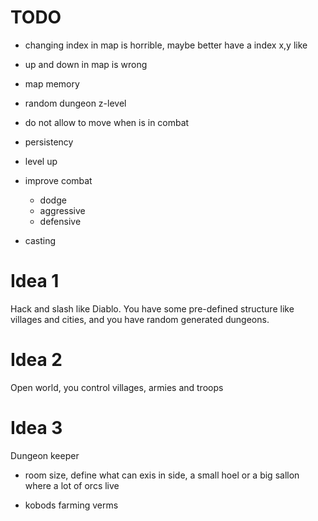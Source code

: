 # TODO

- changing index in map is horrible, maybe better have a index x,y like 
- up and down in map is wrong

- map memory
- random dungeon z-level
- do not allow to move when is in combat
- persistency 
- level up

- improve combat
  - dodge
  - aggressive
  - defensive
- casting

# Idea 1

Hack and slash like Diablo. You have some pre-defined structure  like villages and cities, and you have random generated 
dungeons.

# Idea 2

Open world, you control villages, armies and troops

# Idea 3 

Dungeon keeper

- room size, define what can exis in side, a small hoel or a big sallon where a lot of orcs live

- kobods farming verms

